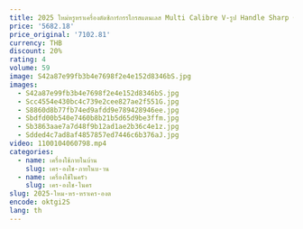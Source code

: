 ```yaml
---
title: 2025 ใหม่หรูหราเครื่องตัดซิการ์กรรไกรสแตนเลส Multi Calibre V-รูป Handle Sharp ซิการ์กรรไกร
price: '5682.18'
price_original: '7102.81'
currency: THB
discount: 20%
rating: 4
volume: 59
image: S42a87e99fb3b4e7698f2e4e152d8346bS.jpg
images:
  - S42a87e99fb3b4e7698f2e4e152d8346bS.jpg
  - Scc4554e430bc4c739e2cee827ae2f551G.jpg
  - S8860d8b77fb74ed9afdd9e789428946ee.jpg
  - Sbdfd00b540e7460b8b21b5d65d9be3ffm.jpg
  - Sb3863aae7a7d48f9b12ad1ae2b36c4e1z.jpg
  - Sdded4c7ad8af4857857ed7446c6b376aJ.jpg
video: 1100104060798.mp4
categories:
  - name: เครื่องใช้ภายในบ้าน
    slug: เคร-องใช-ภายในบ-าน
  - name: เครื่องใช้ในครัว
    slug: เคร-องใช-ในคร
slug: 2025-ใหม-หร-หราเคร-องต
encode: oktgi2S
lang: th
---
```

  